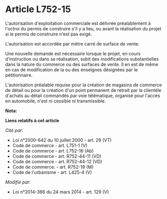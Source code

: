 # Article L752-15

L'autorisation d'exploitation commerciale est délivrée préalablement à l'octroi du permis de construire s'il y a lieu, ou
avant la réalisation du projet si le permis de construire n'est pas exigé.

L'autorisation est accordée par mètre carré de surface de vente.

Une nouvelle demande est nécessaire lorsque le projet, en cours d'instruction ou dans sa réalisation, subit des modifications
substantielles dans la nature du commerce ou des surfaces de vente. Il en est de même en cas de modification de la ou des
enseignes désignées par le pétitionnaire.

L'autorisation préalable requise pour la création de magasins de commerce de détail ou pour la création d'un point permanent
de retrait par la clientèle d'achats au détail commandés par voie télématique, organisé pour l'accès en automobile, n'est ni
cessible ni transmissible.

**Nota:**



**Liens relatifs à cet article**

_Cité par_:

  - Loi n°2000-642 du 10 juillet 2000 - art. 29 (VT)
  - Code de commerce - art. L751-1 (V)
  - Code de commerce - art. L752-16 (Ab)
  - Code de commerce - art. R752-44-11 (VD)
  - Code de commerce - art. R752-44-12 (VD)
  - Code de commerce. - art. R752-19 (M)
  - Code de l'urbanisme - art. L425-4 (V)

_Modifié par_:

  - Loi n°2014-366 du 24 mars 2014 - art. 129 (V)

